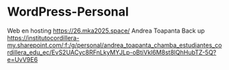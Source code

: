 # WordPress-Personal
Web en hosting
https://26.mka2025.space/
Andrea Toapanta
Back up https://institutocordillera-my.sharepoint.com/:f:/g/personal/andrea_toapanta_chamba_estudiantes_cordillera_edu_ec/EvS2UACyc8RFnLkyMYJLp-oBtiVkl6M8st8lQhHubTZ-5Q?e=UvV9E6
